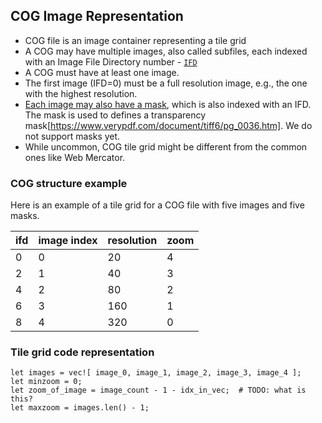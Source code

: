 ## COG Image Representation

* COG file is an image container representing a tile grid
* A COG may have multiple images, also called subfiles, each indexed with an Image File Directory number - [`IFD`](https://download.osgeo.org/libtiff/doc/TIFF6.pdf#[{%22num%22:209,%22gen%22:0},{%22name%22:%22FitB%22}]#[{"num":76,"gen":0},{"name":"FitB"}])
* A COG must have at least one image.
* The first image (IFD=0) must be a full resolution image, e.g., the one with the highest resolution.
* [Each image may also have a mask](https://docs.ogc.org/is/21-026/21-026.html#_requirement_reduced_resolution_subfiles), which is also indexed with an IFD. The mask is used to defines a transparency mask[https://www.verypdf.com/document/tiff6/pg_0036.htm]. We do not support masks yet.
* While uncommon, COG tile grid might be different from the common ones like Web Mercator.

### COG structure example

Here is an example of a tile grid for a COG file with five images and five masks.

| ifd | image index | resolution | zoom |
|-----|-------------|------------|------|
| 0   | 0           | 20         | 4    |
| 2   | 1           | 40         | 3    |
| 4   | 2           | 80         | 2    |
| 6   | 3           | 160        | 1    |
| 8   | 4           | 320        | 0    |

### Tile grid code representation

```rust, ignore
let images = vec![ image_0, image_1, image_2, image_3, image_4 ];
let minzoom = 0;
let zoom_of_image = image_count - 1 - idx_in_vec;  # TODO: what is this?
let maxzoom = images.len() - 1;
```
